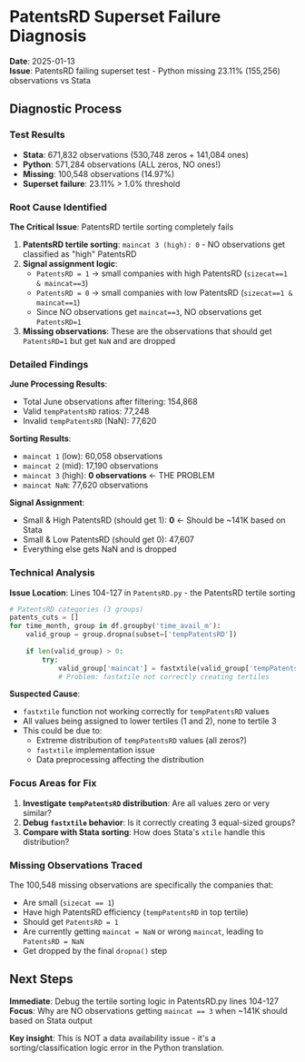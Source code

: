 # PatentsRD Superset Failure Diagnosis

**Date**: 2025-01-13  
**Issue**: PatentsRD failing superset test - Python missing 23.11% (155,256) observations vs Stata

## Diagnostic Process

### Test Results
- **Stata**: 671,832 observations (530,748 zeros + 141,084 ones)
- **Python**: 571,284 observations (ALL zeros, NO ones!)
- **Missing**: 100,548 observations (14.97%)
- **Superset failure**: 23.11% > 1.0% threshold

### Root Cause Identified

**The Critical Issue**: PatentsRD tertile sorting completely fails
1. **PatentsRD tertile sorting**: `maincat 3 (high): 0` - NO observations get classified as "high" PatentsRD
2. **Signal assignment logic**:
   - `PatentsRD = 1` → small companies with high PatentsRD (`sizecat==1 & maincat==3`)
   - `PatentsRD = 0` → small companies with low PatentsRD (`sizecat==1 & maincat==1`)
   - Since NO observations get `maincat==3`, NO observations get `PatentsRD=1`
3. **Missing observations**: These are the observations that should get `PatentsRD=1` but get `NaN` and are dropped

### Detailed Findings

**June Processing Results**:
- Total June observations after filtering: 154,868
- Valid `tempPatentsRD` ratios: 77,248
- Invalid `tempPatentsRD` (NaN): 77,620

**Sorting Results**:
- `maincat 1` (low): 60,058 observations
- `maincat 2` (mid): 17,190 observations  
- `maincat 3` (high): **0 observations** ← THE PROBLEM
- `maincat NaN`: 77,620 observations

**Signal Assignment**:
- Small & High PatentsRD (should get 1): **0** ← Should be ~141K based on Stata
- Small & Low PatentsRD (should get 0): 47,607
- Everything else gets NaN and is dropped

### Technical Analysis

**Issue Location**: Lines 104-127 in `PatentsRD.py` - the PatentsRD tertile sorting
```python
# PatentsRD categories (3 groups)
patents_cuts = []
for time_month, group in df.groupby('time_avail_m'):
    valid_group = group.dropna(subset=['tempPatentsRD'])
    
    if len(valid_group) > 0:
        try:
            valid_group['maincat'] = fastxtile(valid_group['tempPatentsRD'], n=3)
            # Problem: fastxtile not correctly creating tertiles
```

**Suspected Cause**: 
- `fastxtile` function not working correctly for `tempPatentsRD` values
- All values being assigned to lower tertiles (1 and 2), none to tertile 3
- This could be due to:
  - Extreme distribution of `tempPatentsRD` values (all zeros?)
  - `fastxtile` implementation issue
  - Data preprocessing affecting the distribution

### Focus Areas for Fix

1. **Investigate `tempPatentsRD` distribution**: Are all values zero or very similar?
2. **Debug `fastxtile` behavior**: Is it correctly creating 3 equal-sized groups?
3. **Compare with Stata sorting**: How does Stata's `xtile` handle this distribution?

### Missing Observations Traced

The 100,548 missing observations are specifically the companies that:
- Are small (`sizecat == 1`) 
- Have high PatentsRD efficiency (`tempPatentsRD` in top tertile)
- Should get `PatentsRD = 1`
- Are currently getting `maincat = NaN` or wrong `maincat`, leading to `PatentsRD = NaN`
- Get dropped by the final `dropna()` step

## Next Steps

**Immediate**: Debug the tertile sorting logic in PatentsRD.py lines 104-127
**Focus**: Why are NO observations getting `maincat == 3` when ~141K should based on Stata output

**Key insight**: This is NOT a data availability issue - it's a sorting/classification logic error in the Python translation.
